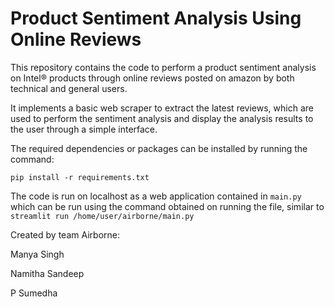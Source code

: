 # Product Sentiment Analysis Using Online Reviews

This repository contains the code to perform a product sentiment analysis on Intel® products through online reviews posted on amazon by both technical and general users. 

It implements a basic web scraper to extract the latest reviews, which are used to perform the sentiment analysis and display the analysis results to the user through a simple interface.

The required dependencies or packages can be installed by running the command:

```pip install -r requirements.txt```


The code is run on localhost as a web application contained in `main.py` which can be run using the command obtained on running the file, similar to `streamlit run /home/user/airborne/main.py` 



Created by team Airborne:

Manya Singh

Namitha Sandeep

P Sumedha
